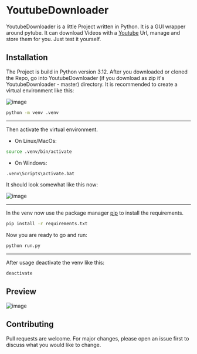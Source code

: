 # YoutubeDownloader

YoutubeDownloader is a little Project written in Python. It is a GUI wrapper around pytube. It can download Videos with a [Youtube](https://www.youtube.com) Url, manage and store them for you.
Just test it yourself.

## Installation

The Project is build in Python version 3.12.
After you downloaded or cloned the Repo, go into YoutubeDownloader (if you download as zip it's YoutubeDownloader - master) directory.
It is recommended to create a virtual environment like this:

![image](https://github.com/eywa14/YoutubeDownloader/assets/85054971/787a0932-2876-4018-8f52-d9403e932231)

```bash
python -m venv .venv
```

<hr>

Then activate the virtual environment.

- On Linux/MacOs:
```bash
source .venv/bin/activate
```

- On Windows:
```bash
.venv\Scripts\activate.bat
```
It should look somewhat like this now:

![image](https://github.com/eywa14/YoutubeDownloader/assets/85054971/4751104b-c3dd-4f05-956f-0655a15fb95a)

<hr>

In the venv now use the package manager [pip](https://pip.pypa.io/en/stable/) to install the requirements.

```bash
pip install -r requirements.txt
```

Now you are ready to go and run:
```bash
python run.py
```

<hr>

After usage deactivate the venv like this:
```bash
deactivate
```

## Preview
![image](https://github.com/eywa14/YoutubeDownloader-GUI/assets/85054971/48c13870-99ed-47d9-ab27-11e60ca307a0)

## Contributing

Pull requests are welcome. For major changes, please open an issue first
to discuss what you would like to change.